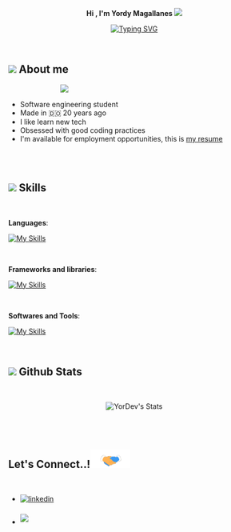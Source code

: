 
<p align="center" font-size="500px"><b>Hi , I'm Yordy Magallanes </b><img src="https://media.giphy.com/media/hvRJCLFzcasrR4ia7z/giphy.gif" width="35"></p>
<p align="center">
  <a href="https://git.io/typing-svg"><img src="https://readme-typing-svg.herokuapp.com?font=Fira+Code&size=30&pause=1000&color=3AA4F7&center=true&vCenter=true&width=435&lines=Full-Stack+Developer+" alt="Typing SVG" /></a>
</p>

<br>

## <picture> <img src="https://user-images.githubusercontent.com/74038190/229223156-0cbdaba9-3128-4d8e-8719-b6b4cf741b67.gif" width = 30px></picture> **About me**

<picture> <img align="right" src="https://user-images.githubusercontent.com/74038190/225813708-98b745f2-7d22-48cf-9150-083f1b00d6c9.gif" width = 400px></picture>

<br>

- Software engineering student 
- Made in 🇩🇴 20 years ago
- I like learn new tech
- Obsessed with good coding practices
- I'm available for employment opportunities, this is [my resume](https://github.com/YorDev)

<br><br>

## <img src="https://media2.giphy.com/media/QssGEmpkyEOhBCb7e1/giphy.gif?cid=ecf05e47a0n3gi1bfqntqmob8g9aid1oyj2wr3ds3mg700bl&rid=giphy.gif" width ="25"><b> Skills</b>
<br>

<p align="center">

**Languages**:
  
[![My Skills](https://skillicons.dev/icons?i=python,cs,js)](https://skillicons.dev)

<br>   
    
**Frameworks and libraries**:
  
[![My Skills](https://skillicons.dev/icons?i=django,fastapi,dotnet,react,tailwind)](https://skillicons.dev)
  
<br>


**Softwares and Tools**:

[![My Skills](https://skillicons.dev/icons?i=docker,git,github,azure,aws)](https://skillicons.dev)

</p>

<br>

## <img src="https://media.giphy.com/media/iY8CRBdQXODJSCERIr/giphy.gif" width="40"><b> Github Stats </b>
<br>

<div align="center">

![YorDev's Stats](https://github-readme-stats.vercel.app/api?username=YorDev&theme=dark&show_icons=true&hide_border=true&count_private=true)

</div>

<br>
<br>

## <b> Let's Connect..!</b><img src="https://github.com/0xAbdulKhalid/0xAbdulKhalid/raw/main/assets/mdImages/handshake.gif" width ="80">
<br>
<div align='left'>

<ul>

<li>
<a href="https://www.linkedin.com/in/yordy-magallanes-859459253/" target="_blank">
<img src="https://img.shields.io/badge/linkedin:  Yordy-%2300acee.svg?color=405DE6&style=for-the-badge&logo=linkedin&logoColor=white" alt=linkedin style="margin-bottom: 5px;"/>
</a>
</li>

<br>

<li>
<a href="mailto:yordymichael05@gmail.com" target="_blank">
<img src="https://img.shields.io/badge/gmail:  yordy-%23EA4335.svg?style=for-the-badge&logo=gmail&logoColor=white" t=mail style="margin-bottom: 5px;" />
</a>
</li>
	
</ul>
</div>
